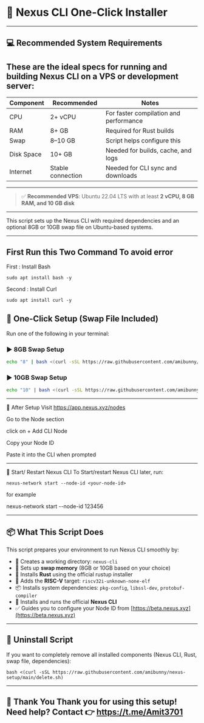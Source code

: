 # 🚀 Nexus CLI One-Click Installer

---
## 💻 Recommended System Requirements

These are the ideal specs for running and building Nexus CLI on a VPS or development server:
-------------------------------------------------------------------------------
| Component     | Recommended        | Notes                                  |
|---------------|--------------------|----------------------------------------|
| CPU           | 2+ vCPU            | For faster compilation and performance |
| RAM           | 8+ GB              | Required for Rust builds               |
| Swap          | 8–10 GB            | Script helps configure this            |
| Disk Space    | 10+ GB             | Needed for builds, cache, and logs     |
| Internet      | Stable connection  | Needed for CLI sync and downloads      |
-------------------------------------------------------------------------------
> ✅ **Recommended VPS**: Ubuntu 22.04 LTS with at least **2 vCPU, 8 GB RAM, and 10 GB disk**


---

This script sets up the Nexus CLI with required dependencies and an optional 8GB or 10GB swap file on Ubuntu-based systems.

---
## First Run this Two Command To avoid error 
First : Install Bash 
```
sudo apt install bash -y
```
Second : Install Curl 
```
sudo apt install curl -y
```
## 🧪 One-Click Setup (Swap File Included)

Run one of the following in your terminal:

### ▶️ 8GB Swap Setup
```bash
echo "8" | bash <(curl -sSL https://raw.githubusercontent.com/amibunny/nexus-setup/main/setup.sh)
```
### ▶️ 10GB Swap Setup
```bash
echo "10" | bash <(curl -sSL https://raw.githubusercontent.com/amibunny/nexus-setup/main/setup.sh)
```
----
🧾 After Setup
Visit https://app.nexus.xyz/nodes

Go to the Node section

click on + Add CLI Node

Copy your Node ID

Paste it into the CLI when prompted

----

🔁 Start/ Restart Nexus CLI
To Start/restart Nexus CLI later, run:

```
nexus-network start --node-id <your-node-id>
```

for example 

nexus-network start --node-id 123456

---
## 📦 What This Script Does

This script prepares your environment to run Nexus CLI smoothly by:

- 📁 Creates a working directory: `nexus-cli`
- 💾 Sets up **swap memory** (8GB or 10GB based on your choice)
- 🦀 Installs **Rust** using the official rustup installer
- 🎯 Adds the **RISC-V** target: `riscv32i-unknown-none-elf`
- 📦 Installs system dependencies: `pkg-config`, `libssl-dev`, `protobuf-compiler`
- 🚀 Installs and runs the official **Nexus CLI**
- ✅ Guides you to configure your Node ID from [https://beta.nexus.xyz](https://beta.nexus.xyz)

---
## 🧹 Uninstall Script
If you want to completely remove all installed components (Nexus CLI, Rust, swap file, dependencies):

```
bash <(curl -sSL https://raw.githubusercontent.com/amibunny/nexus-setup/main/delete.sh)
```
---
🙏 Thank You
Thank you for using this setup!
Need help? Contact 👉 https://t.me/Amit3701
-----
